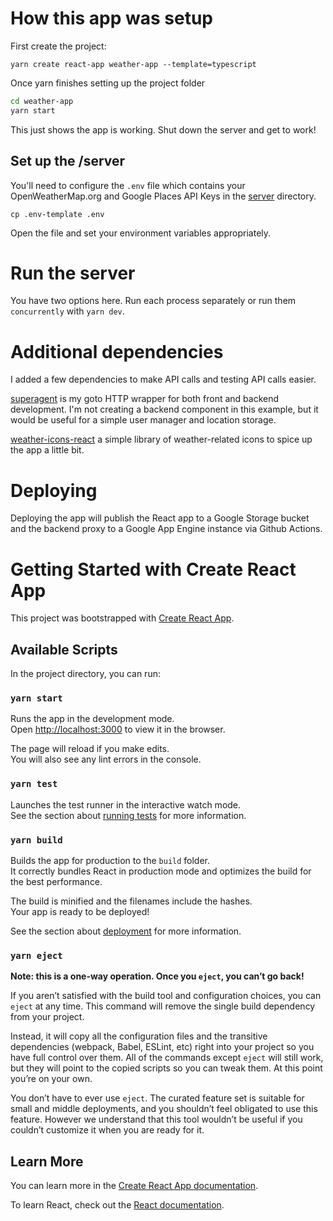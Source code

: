 # How this app was setup

First create the project:

`yarn create react-app weather-app --template=typescript`

Once yarn finishes setting up the project folder

```bash
cd weather-app
yarn start
```

This just shows the app is working. Shut down the server and get to work!

## Set up the /server

You'll need to configure the `.env` file which contains your OpenWeatherMap.org and Google Places API Keys in the [server](server) directory.

```
cp .env-template .env
```

Open the file and set your environment variables appropriately.

# Run the server

You have two options here. Run each process separately or run them `concurrently` with `yarn dev`. 

# Additional dependencies

I added a few dependencies to make API calls and testing API calls easier.

[superagent](https://visionmedia.github.io/superagent/) is my goto HTTP wrapper for both front and backend development. I'm not creating a backend component in this example, but it would be useful for a simple user manager and location storage.

[weather-icons-react](https://najens.github.io/weather-icons-react/) a simple library of weather-related icons to spice up the app a little bit.

# Deploying

Deploying the app will publish the React app to a Google Storage bucket and the backend proxy to a Google App Engine instance via Github Actions.

# Getting Started with Create React App

This project was bootstrapped with [Create React App](https://github.com/facebook/create-react-app).

## Available Scripts

In the project directory, you can run:

### `yarn start`

Runs the app in the development mode.\
Open [http://localhost:3000](http://localhost:3000) to view it in the browser.

The page will reload if you make edits.\
You will also see any lint errors in the console.

### `yarn test`

Launches the test runner in the interactive watch mode.\
See the section about [running tests](https://facebook.github.io/create-react-app/docs/running-tests) for more information.

### `yarn build`

Builds the app for production to the `build` folder.\
It correctly bundles React in production mode and optimizes the build for the best performance.

The build is minified and the filenames include the hashes.\
Your app is ready to be deployed!

See the section about [deployment](https://facebook.github.io/create-react-app/docs/deployment) for more information.

### `yarn eject`

**Note: this is a one-way operation. Once you `eject`, you can’t go back!**

If you aren’t satisfied with the build tool and configuration choices, you can `eject` at any time. This command will remove the single build dependency from your project.

Instead, it will copy all the configuration files and the transitive dependencies (webpack, Babel, ESLint, etc) right into your project so you have full control over them. All of the commands except `eject` will still work, but they will point to the copied scripts so you can tweak them. At this point you’re on your own.

You don’t have to ever use `eject`. The curated feature set is suitable for small and middle deployments, and you shouldn’t feel obligated to use this feature. However we understand that this tool wouldn’t be useful if you couldn’t customize it when you are ready for it.

## Learn More

You can learn more in the [Create React App documentation](https://facebook.github.io/create-react-app/docs/getting-started).

To learn React, check out the [React documentation](https://reactjs.org/).
